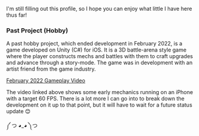 <!--
**mills-entari/mills-entari** is a ✨ _special_ ✨ repository because its `README.md` (this file) appears on your GitHub profile.

Here are some ideas to get you started:

- 🔭 I’m currently working on ...
- 🌱 I’m currently learning ...
- 👯 I’m looking to collaborate on ...
- 🤔 I’m looking for help with ...
- 💬 Ask me about ...
- 📫 How to reach me: ...
- 😄 Pronouns: ...
- ⚡ Fun fact: ...
-->

I'm still filling out this profile, so I hope you can enjoy what little I have here thus far!

### Past Project (Hobby)

A past hobby project, which ended development in February 2022, is a game developed on Unity (C#) for iOS. It is a 3D battle-arena style game where the player constructs mechs and battles with them to craft upgrades and advance through a story-mode. The game was in development with an artist friend from the game industry.

[February 2022 Gameplay Video](https://www.youtube.com/watch?v=e8fIMHR2H7Y)

The video linked above shows some early mechanics running on an iPhone with a target 60 FPS. There is a lot more I can go into to break down the development on it up to that point, but it will have to wait for a future status update 😊

༼ つ ◕_◕ ༽つ
